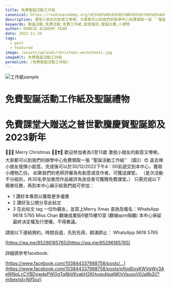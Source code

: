 ```yaml
---
title: 免費聖誕活動工作紙
canonical: https://rookieacademy.org/%E5%85%8D%E8%B2%BB%E8%81%96%E8%AA%95%E6%B4%BB%E5%8B%95%E5%B7%A5%E4%BD%9C%E7%B4%99/
description: 激發小朋友的創意又嚟喇，大家都可以到我們的辦學中心免費領取一張 ‘’聖誕活動工作紙‘’ （圖2）😍 返去俾小朋友發揮小創意。完成後可以於30/12/2022下午4：00前遞交到本中心，獲取小禮物乙份。
keywords: 聖誕活動,免費活動,免費工作紙,創意藝術,聖誕比賽,小禮物
author: ROOKIE ACADEMY TEAM
date: 2022-11-28
tags:
  - post
  - featured
image: /assets/uploads/christmas-worksheets.jpg
imageAlt: 免費聖誕活動工作紙
permalink: /免費聖誕活動工作紙/
---
```

![工作紙sample](/assets/uploads/christmas-worksheets-2.jpg)
# 免費聖誕活動工作紙及聖誕禮物 
# 免費課堂大贈送之普世歡騰慶賀聖誕節及2023新年
🤭🎅🏻 Merry Christmas 💃🏼❣️💖 歡迎參加者為3至13歲
激發小朋友的創意又嚟喇，大家都可以到我們的辦學中心免費領取一張 ‘’聖誕活動工作紙‘’ （圖2）😍 返去俾小朋友發揮小創意。完成後可以於30/12/2022下午4：00前遞交到本中心，獲取小禮物乙份。
如果我們的老師評審為有創意或佳作者，可獲送課堂。
（是次活動不分組別，共30名參加者而作品被評為良佳者可獲贈免費課堂。）
只需完成以下簡單任務，再到本中心展示給我們就可參加：
- 1 讚好本專頁以獲取更多優惠
- 2 讚好及公開分享此帖文
- 3 在此帖文 tag 一位fb親友，並寫上Merry Xmas
查詢及報名：WhatsApp 9618 5765 Miss Chan
觀塘成業街6號15樓10室 (觀塘apm隔離)
本中心保留最終決定權及行使權，不得異議。

請按以下連結預約。時間自選，先到先得，額滿即止：
 WhatsApp 9618 5765 

[https://wa.me/85296185765](https://wa.me/85296185765)

詳細請參考facebook:

[https://www.facebook.com/103844337988758/posts/...](https://www.facebook.com/103844337988758/posts/pfbid0xsKWVgWv3AeWNqLcCYBDywdePWGgTg8bVKvabH2KHugs4ipaNKhjVsuoxVtUa8b2l/?mibextid=Nif5oz)